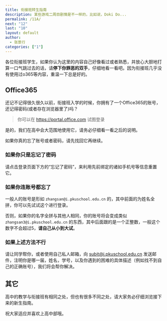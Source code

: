 ```yaml
---
title: 衔接班转生指南
description: 某些游戏二周目剧情是不一样的，比如说，Doki Do...
permalink: /11A/
next: "12"
last: "10"
layout: default
author:
  - 张景行
categories: ["1"]
---
```


各位衔接班学生，如果你认为这里的内容自己好像看过或者熟悉，并放心大胆地打算一口气跳过去的话，请**停下你罪恶的双手**，仔细地看一看吧。因为衔接班几乎没有使用过o365等内容，重温一下总是好的。

## Office365

还记不记得很久很久以前，衔接班入学的时候，你拥有了一个Office365的账号，还记得密码(或者存在浏览器里了)吗？

> 你可以在 <https://portal.office.com> 试图登录

是的，我们在高中会大范围地使用它，请务必仔细看一看之后的说明。

如果你真的忘了账号或者密码，请先找回它再继续。

### 如果你只是忘记了密码

请点击登录页面下方的“忘记了密码”，来利用先前绑定的诸如手机号等信息重置它。

### 如果你连账号都忘了

一般人的账号是形如 `zhangsan@i.pkuschool.edu.cn` 的，其中前面的为姓名全拼，你可以先试试这个进行登录。

否则，如果你的名字全拼与其他人相同，你的账号将会变成类似 `zhangsan3@i.pkuschool.edu.cn` 的东西，其中后面跟的是一个正整数，一般这个数字不会超过5，**请自己从小到大试**。

### 如果上述方法不行

请让同学帮你，或者使用自己私人邮箱，向 <subit@i.pkuschool.edu.cn> 发送邮件，注明你是哪一届，姓名，学号，以及你遇到的困难的具体描述（例如找不到自己的正确账号），我们将会帮你解决。

## 其它

高中的教学与衔接班有相同之处，但也有很多不同之处，请大家务必仔细浏览接下来的新生指南。

祝大家适应并喜欢上高中部哦。
